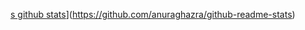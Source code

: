 [s github stats](https://github-readme-stats.vercel.app/api?username=anuraghazra)](https://github.com/anuraghazra/github-readme-stats)
